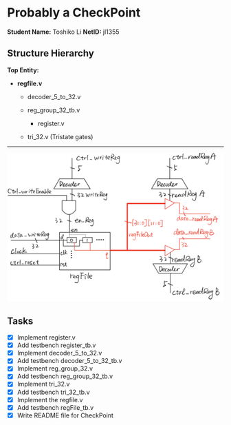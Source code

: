 # Probably a CheckPoint
**Student Name:** Toshiko Li
**NetID:** jl1355

## Structure Hierarchy
**Top Entity:**

- **regfile.v**

  - decoder_5_to_32.v

  - reg_group_32_tb.v

    - register.v

  - tri_32.v (Tristate gates)

----
<img src="Structure Diagram.jpeg" alt="Structure Diagram" style="zoom:80%;" />

## Tasks
- [x] Implement register.v
- [x] Add testbench register_tb.v
- [x] Implement decoder_5_to_32.v
- [x] Add testbench decoder_5_to_32_tb.v
- [x] Implement reg_group_32.v
- [x] Add testbench reg_group_32_tb.v
- [x] Implement tri_32.v
- [x] Add testbench tri_32_tb.v
- [x] Implement the regfile.v
- [x] Add testbench regFile_tb.v
- [x] Write README file for CheckPoint
